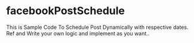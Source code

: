 # facebookPostSchedule

This is Sample Code To Schedule Post Dynamically with respective dates.
Ref and Write your own logic and implement as you want..